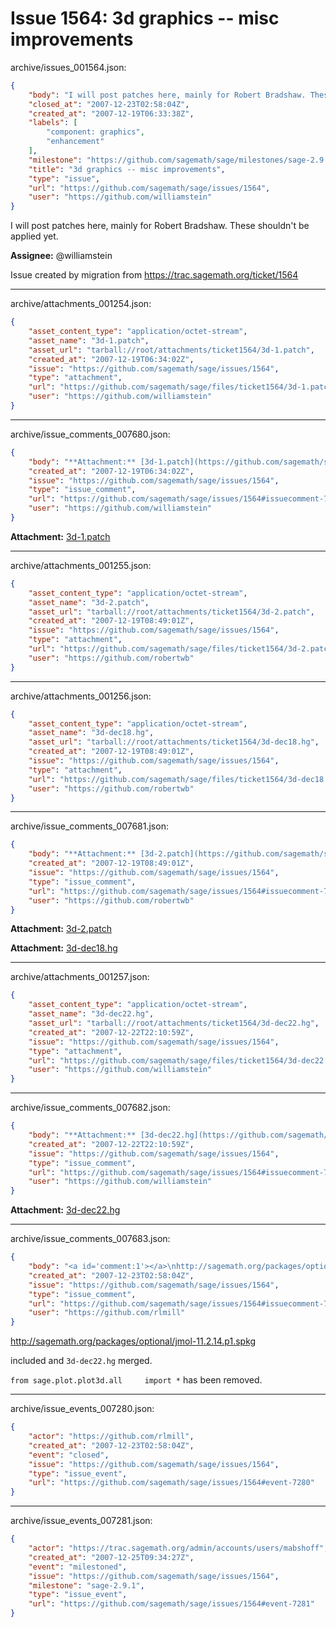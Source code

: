 # Issue 1564: 3d graphics -- misc improvements

archive/issues_001564.json:
```json
{
    "body": "I will post patches here, mainly for Robert Bradshaw. These shouldn't be applied\nyet. \n\n**Assignee:** @williamstein\n\nIssue created by migration from https://trac.sagemath.org/ticket/1564\n\n",
    "closed_at": "2007-12-23T02:58:04Z",
    "created_at": "2007-12-19T06:33:38Z",
    "labels": [
        "component: graphics",
        "enhancement"
    ],
    "milestone": "https://github.com/sagemath/sage/milestones/sage-2.9.1",
    "title": "3d graphics -- misc improvements",
    "type": "issue",
    "url": "https://github.com/sagemath/sage/issues/1564",
    "user": "https://github.com/williamstein"
}
```
I will post patches here, mainly for Robert Bradshaw. These shouldn't be applied
yet. 

**Assignee:** @williamstein

Issue created by migration from https://trac.sagemath.org/ticket/1564





---

archive/attachments_001254.json:
```json
{
    "asset_content_type": "application/octet-stream",
    "asset_name": "3d-1.patch",
    "asset_url": "tarball://root/attachments/ticket1564/3d-1.patch",
    "created_at": "2007-12-19T06:34:02Z",
    "issue": "https://github.com/sagemath/sage/issues/1564",
    "type": "attachment",
    "url": "https://github.com/sagemath/sage/files/ticket1564/3d-1.patch",
    "user": "https://github.com/williamstein"
}
```



---

archive/issue_comments_007680.json:
```json
{
    "body": "**Attachment:** [3d-1.patch](https://github.com/sagemath/sage/files/ticket1564/3d-1.patch)",
    "created_at": "2007-12-19T06:34:02Z",
    "issue": "https://github.com/sagemath/sage/issues/1564",
    "type": "issue_comment",
    "url": "https://github.com/sagemath/sage/issues/1564#issuecomment-7680",
    "user": "https://github.com/williamstein"
}
```

**Attachment:** [3d-1.patch](https://github.com/sagemath/sage/files/ticket1564/3d-1.patch)



---

archive/attachments_001255.json:
```json
{
    "asset_content_type": "application/octet-stream",
    "asset_name": "3d-2.patch",
    "asset_url": "tarball://root/attachments/ticket1564/3d-2.patch",
    "created_at": "2007-12-19T08:49:01Z",
    "issue": "https://github.com/sagemath/sage/issues/1564",
    "type": "attachment",
    "url": "https://github.com/sagemath/sage/files/ticket1564/3d-2.patch",
    "user": "https://github.com/robertwb"
}
```



---

archive/attachments_001256.json:
```json
{
    "asset_content_type": "application/octet-stream",
    "asset_name": "3d-dec18.hg",
    "asset_url": "tarball://root/attachments/ticket1564/3d-dec18.hg",
    "created_at": "2007-12-19T08:49:01Z",
    "issue": "https://github.com/sagemath/sage/issues/1564",
    "type": "attachment",
    "url": "https://github.com/sagemath/sage/files/ticket1564/3d-dec18.hg",
    "user": "https://github.com/robertwb"
}
```



---

archive/issue_comments_007681.json:
```json
{
    "body": "**Attachment:** [3d-2.patch](https://github.com/sagemath/sage/files/ticket1564/3d-2.patch)\n\n**Attachment:** [3d-dec18.hg](https://github.com/sagemath/sage/files/ticket1564/3d-dec18.hg)",
    "created_at": "2007-12-19T08:49:01Z",
    "issue": "https://github.com/sagemath/sage/issues/1564",
    "type": "issue_comment",
    "url": "https://github.com/sagemath/sage/issues/1564#issuecomment-7681",
    "user": "https://github.com/robertwb"
}
```

**Attachment:** [3d-2.patch](https://github.com/sagemath/sage/files/ticket1564/3d-2.patch)

**Attachment:** [3d-dec18.hg](https://github.com/sagemath/sage/files/ticket1564/3d-dec18.hg)



---

archive/attachments_001257.json:
```json
{
    "asset_content_type": "application/octet-stream",
    "asset_name": "3d-dec22.hg",
    "asset_url": "tarball://root/attachments/ticket1564/3d-dec22.hg",
    "created_at": "2007-12-22T22:10:59Z",
    "issue": "https://github.com/sagemath/sage/issues/1564",
    "type": "attachment",
    "url": "https://github.com/sagemath/sage/files/ticket1564/3d-dec22.hg",
    "user": "https://github.com/williamstein"
}
```



---

archive/issue_comments_007682.json:
```json
{
    "body": "**Attachment:** [3d-dec22.hg](https://github.com/sagemath/sage/files/ticket1564/3d-dec22.hg)",
    "created_at": "2007-12-22T22:10:59Z",
    "issue": "https://github.com/sagemath/sage/issues/1564",
    "type": "issue_comment",
    "url": "https://github.com/sagemath/sage/issues/1564#issuecomment-7682",
    "user": "https://github.com/williamstein"
}
```

**Attachment:** [3d-dec22.hg](https://github.com/sagemath/sage/files/ticket1564/3d-dec22.hg)



---

archive/issue_comments_007683.json:
```json
{
    "body": "<a id='comment:1'></a>\nhttp://sagemath.org/packages/optional/jmol-11.2.14.p1.spkg\n\nincluded and `3d-dec22.hg` merged.\n\n`from sage.plot.plot3d.all     import *`\nhas been removed.",
    "created_at": "2007-12-23T02:58:04Z",
    "issue": "https://github.com/sagemath/sage/issues/1564",
    "type": "issue_comment",
    "url": "https://github.com/sagemath/sage/issues/1564#issuecomment-7683",
    "user": "https://github.com/rlmill"
}
```

<a id='comment:1'></a>
http://sagemath.org/packages/optional/jmol-11.2.14.p1.spkg

included and `3d-dec22.hg` merged.

`from sage.plot.plot3d.all     import *`
has been removed.



---

archive/issue_events_007280.json:
```json
{
    "actor": "https://github.com/rlmill",
    "created_at": "2007-12-23T02:58:04Z",
    "event": "closed",
    "issue": "https://github.com/sagemath/sage/issues/1564",
    "type": "issue_event",
    "url": "https://github.com/sagemath/sage/issues/1564#event-7280"
}
```



---

archive/issue_events_007281.json:
```json
{
    "actor": "https://trac.sagemath.org/admin/accounts/users/mabshoff",
    "created_at": "2007-12-25T09:34:27Z",
    "event": "milestoned",
    "issue": "https://github.com/sagemath/sage/issues/1564",
    "milestone": "sage-2.9.1",
    "type": "issue_event",
    "url": "https://github.com/sagemath/sage/issues/1564#event-7281"
}
```
